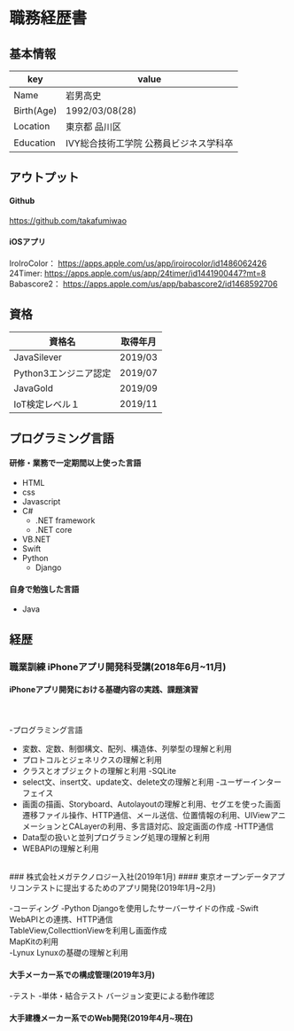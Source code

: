 # 職務経歴書

## 基本情報
|key |value |
|----|------|
|Name|岩男高史|
|Birth(Age)|1992/03/08(28)|
|Location|東京都 品川区|
|Education|IVY総合技術工学院 公務員ビジネス学科卒|

## アウトプット
#### Github
https://github.com/takafumiwao

#### iOSアプリ
IroIroColor： https://apps.apple.com/us/app/iroirocolor/id1486062426
<br>
24Timer: https://apps.apple.com/us/app/24timer/id1441900447?mt=8
<br>
Babascore2： https://apps.apple.com/us/app/babascore2/id1468592706
<br>

## 資格
|資格名 |取得年月 |
|------|--------|
|JavaSilever|2019/03|
|Python3エンジニア認定|2019/07|
|JavaGold|2019/09|
|IoT検定レベル１|2019/11|

## プログラミング言語
#### 研修・業務で一定期間以上使った言語
- HTML
- css
- Javascript
- C#
  - .NET framework
  - .NET core
- VB.NET
- Swift
- Python
  - Django

#### 自身で勉強した言語
- Java

## 経歴
### 職業訓練  iPhoneアプリ開発科受講(2018年6月~11月)
#### iPhoneアプリ開発における基礎内容の実践、課題演習
<br><br>
-プログラミング言語　
 - 変数、定数、制御構文、配列、構造体、列挙型の理解と利用
 - プロトコルとジェネリクスの理解と利用
 - クラスとオブジェクトの理解と利用
-SQLite
 - select文、insert文、update文、delete文の理解と利用
-ユーザーインターフェイス
 - 画面の描画、Storyboard、Autolayoutの理解と利用、セグエを使った画面遷移ファイル操作、HTTP通信、メール送信、位置情報の利用、UIViewアニメーションとCALayerの利用、多言語対応、設定画面の作成
-HTTP通信
 - Data型の扱いと並列プログラミング処理の理解と利用
 - WEBAPIの理解と利用
<br>
### 株式会社メガテクノロジー入社(2019年1月)
#### 東京オープンデータアプリコンテストに提出するためのアプリ開発(2019年1月~2月)
<br><br>
-コーディング
 -Python
  Djangoを使用したサーバーサイドの作成
 -Swift
  WebAPIとの連携、HTTP通信<br>
  TableView,CollecttionViewを利用し画面作成<br>
  MapKitの利用<br>
 -Lynux
  Lynuxの基礎の理解と利用<br>

#### 大手メーカー系での構成管理(2019年3月)
-テスト
 -単体・結合テスト
 バージョン変更による動作確認

#### 大手建機メーカー系でのWeb開発(2019年4月~現在)

